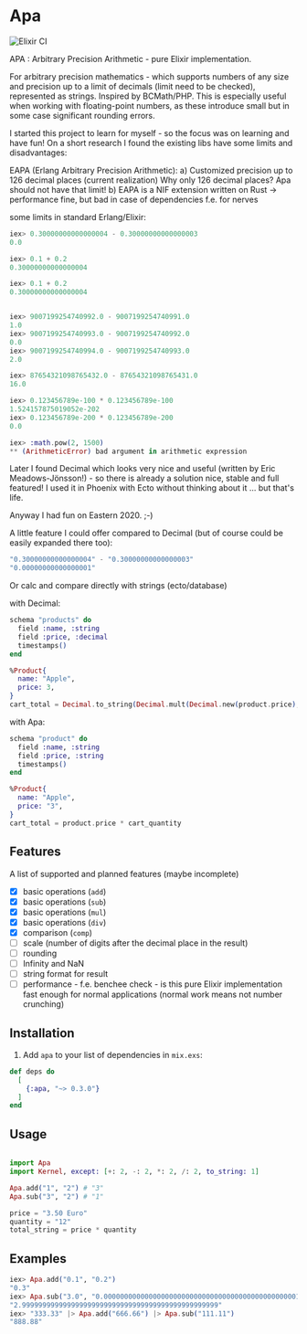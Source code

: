 # Apa

![Elixir CI](https://github.com/razuf/apa/workflows/Elixir%20CI/badge.svg)

APA : Arbitrary Precision Arithmetic - pure Elixir implementation.

For arbitrary precision mathematics - which supports numbers of any size and precision up to a limit of decimals (limit need to be checked), represented as strings. Inspired by BCMath/PHP.
This is especially useful when working with floating-point numbers, as these introduce small but in some case significant rounding errors.

I started this project to learn for myself - so the focus was on learning and have fun!
On a short research I found the existing libs have some limits and disadvantages:

EAPA (Erlang Arbitrary Precision Arithmetic):
a) Customized precision up to 126 decimal places (current realization)
Why only 126 decimal places? Apa should not have that limit!
b) EAPA is a NIF extension written on Rust -> performance fine, but bad in case of dependencies f.e. for nerves

some limits in standard Erlang/Elixir:

```elixir
iex> 0.30000000000000004 - 0.30000000000000003
0.0

iex> 0.1 + 0.2
0.30000000000000004

iex> 0.1 + 0.2
0.30000000000000004


iex> 9007199254740992.0 - 9007199254740991.0
1.0
iex> 9007199254740993.0 - 9007199254740992.0
0.0
iex> 9007199254740994.0 - 9007199254740993.0
2.0

iex> 87654321098765432.0 - 87654321098765431.0
16.0

iex> 0.123456789e-100 * 0.123456789e-100
1.524157875019052e-202
iex> 0.123456789e-200 * 0.123456789e-200
0.0

iex> :math.pow(2, 1500)
** (ArithmeticError) bad argument in arithmetic expression

```

Later I found Decimal which looks very nice and useful (written by Eric Meadows-Jönsson!) -
so there is already a solution nice, stable and full featured!
I used it in Phoenix with Ecto without thinking about it ... but that's life.

Anyway I had fun on Eastern 2020. ;-)

A little feature I could offer compared to Decimal (but of course could be easily expanded there too):

```elixir
"0.30000000000000004" - "0.30000000000000003"
"0.00000000000000001"
```

Or calc and compare directly with strings (ecto/database)

with Decimal:

```elixir
schema "products" do
  field :name, :string
  field :price, :decimal
  timestamps()
end

%Product{
  name: "Apple",
  price: 3,
}
cart_total = Decimal.to_string(Decimal.mult(Decimal.new(product.price), Decimal.new(cart_quantity)))
```

with Apa:

```elixir
schema "product" do
  field :name, :string
  field :price, :string
  timestamps()
end

%Product{
  name: "Apple",
  price: "3",
}
cart_total = product.price * cart_quantity
```

## Features

  A list of supported and planned features (maybe incomplete)

  - [x] basic operations (`add`)
  - [x] basic operations (`sub`)
  - [x] basic operations (`mul`)
  - [x] basic operations (`div`)
  - [x] comparison (`comp`)
  - [ ] scale (number of digits after the decimal place in the result)
  - [ ] rounding
  - [ ] Infinity and NaN
  - [ ] string format for result
  - [ ] performance - f.e. benchee check - is this pure Elixir implementation fast enough for normal applications (normal work means not number crunching)

## Installation

  1. Add `apa` to your list of dependencies in `mix.exs`:

  ```elixir
  def deps do
    [
      {:apa, "~> 0.3.0"}
    ]
  end
  ```

## Usage

  ```elixir

  import Apa
  import Kernel, except: [+: 2, -: 2, *: 2, /: 2, to_string: 1]

  Apa.add("1", "2") # "3"
  Apa.sub("3", "2") # "1"

  price = "3.50 Euro"
  quantity = "12"
  total_string = price * quantity

  ```


## Examples

```elixir
iex> Apa.add("0.1", "0.2")
"0.3"
iex> Apa.sub("3.0", "0.000000000000000000000000000000000000000000000001")
"2.999999999999999999999999999999999999999999999999"
iex> "333.33" |> Apa.add("666.66") |> Apa.sub("111.11")
"888.88"
```
